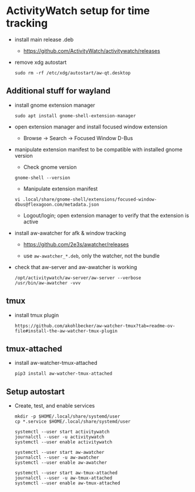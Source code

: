 # ActivityWatch setup for time tracking

* install main release .deb

    * https://github.com/ActivityWatch/activitywatch/releases

* remove xdg autostart

    ```
    sudo rm -rf /etc/xdg/autostart/aw-qt.desktop
    ```

## Additional stuff for wayland

* install gnome extension manager

    ```
    sudo apt install gnome-shell-extension-manager
    ```

* open extension manager and install focused window extension

    * Browse -> Search -> Focused Window D-Bus

* manipulate extension manifest to be compatible with installed gnome version

    * Check gnome version

    ```
    gnome-shell --version
    ```

    * Manipulate extension manifest

    ```
    vi .local/share/gnome-shell/extensions/focused-window-dbus@flexagoon.com/metadata.json
    ```

    * Logout/login; open extension manager to verify that the extension is active

* install aw-awatcher for afk & window tracking

    * https://github.com/2e3s/awatcher/releases

    * use `aw-awatcher_*.deb`, only the watcher, not the bundle

* check that aw-server and aw-awatcher is working

    ```
    /opt/activitywatch/aw-server/aw-server --verbose
    /usr/bin/aw-awatcher -vvv
    ```

## tmux

* install tmux plugin
    ```
    https://github.com/akohlbecker/aw-watcher-tmux?tab=readme-ov-file#install-the-aw-watcher-tmux-plugin
    ```

## tmux-attached

* install aw-watcher-tmux-attached
    ```
    pip3 install aw-watcher-tmux-attached
    ```

## Setup autostart
    
* Create, test, and enable services

    ```
    mkdir -p $HOME/.local/share/systemd/user
    cp *.service $HOME/.local/share/systemd/user

    systemctl --user start activitywatch
    journalctl --user -u activitywatch
    systemctl --user enable activitywatch

    systemctl --user start aw-awatcher
    journalctl --user -u aw-awatcher
    systemctl --user enable aw-awatcher

    systemctl --user start aw-tmux-attached
    journalctl --user -u aw-tmux-attached
    systemctl --user enable aw-tmux-attached
    ```
